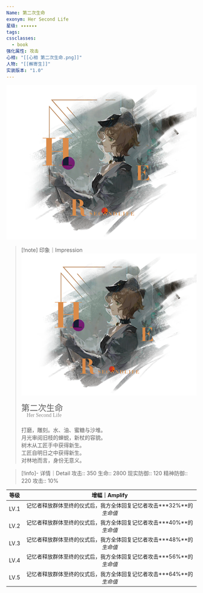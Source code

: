 ```yaml
---
Name: 第二次生命
exonym: Her Second Life
星级: ✦✦✦✦✦✦
tags:
cssclasses:
  - book
强化属性: 攻击
心相: "[[心相 第二次生命.png]]"
人物: "[[槲寄生]]"
实装版本: "1.0"
---
```

![cover](assets/第二次生命｜Her%20Second%20Life.assets/心相%20第二次生命.png)

> [!note] 印象｜Impression
> ![心相 第二次生命|inlL|300](assets/第二次生命｜Her%20Second%20Life.assets/心相%20第二次生命.png)
> <p style="font-family: '家族宋', sans-serif; font-size: 22px; line-height: 0.75; text-indent: 0;">第二次生命<br><span style="font-family: serif; font-size: 14px; color: #888888;">　Her Second Life</span></p>
> 
> 打磨，雕刻。水、油、蜜糖与沙堆。  
> 月光审阅旧枝的蝉蜕，新杖的容貌。  
> 树木从工匠手中获得新生。  
> 工匠自明日之中获得新生。  
> 对林地而言，身份无意义。

> [!info]- 详情｜Detail
> 攻击:: 350
> 生命:: 2800
> 现实防御:: 120
> 精神防御:: 220
> 攻击:: 10%

| 等级 |                        增幅｜Amplify                         |
| :--: | :----------------------------------------------------------: |
| LV.1 | 记忆者释放群体至终的仪式后，我方全体回复记忆者攻击**\*32%**的*生命值* |
| LV.2 | 记忆者释放群体至终的仪式后，我方全体回复记忆者攻击**\*40%**的*生命值* |
| LV.3 | 记忆者释放群体至终的仪式后，我方全体回复记忆者攻击**\*48%**的*生命值* |
| LV.4 | 记忆者释放群体至终的仪式后，我方全体回复记忆者攻击**\*56%**的*生命值* |
| LV.5 | 记忆者释放群体至终的仪式后，我方全体回复记忆者攻击**\*64%**的*生命值* |
